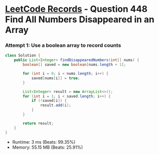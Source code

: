 # [LeetCode Records](../../README.md) - Question 448 Find All Numbers Disappeared in an Array

### Attempt 1: Use a boolean array to record counts
```java
class Solution {
    public List<Integer> findDisappearedNumbers(int[] nums) {
        boolean[] saved = new boolean[nums.length + 1];

        for (int i = 0; i < nums.length; i++) {
            saved[nums[i]] = true;
        }

        List<Integer> result = new ArrayList<>();
        for (int i = 1; i < saved.length; i++) {
            if (!saved[i]) {
                result.add(i);
            }
        }

        return result;
    }
}
```
- Runtime: 3 ms (Beats: 99.35%)
- Memory: 55.15 MB (Beats: 25.91%)

<br>
